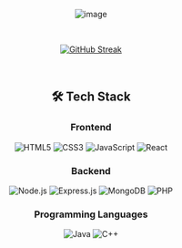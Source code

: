 <div align="center">

  ![image](https://github.com/user-attachments/assets/86eb7128-d24e-4790-b27b-d1987a4ed974)
  
  <br>

  [![GitHub Streak](https://github-readme-streak-stats-kohl-eight.vercel.app?user=Jayanta111&theme=onedark&hide_border=true)](https://git.io/streak-stats)

  <br>

  ## 🛠️ Tech Stack

  ### **Frontend**
  ![HTML5](https://img.shields.io/badge/HTML5-E34F26?style=for-the-badge&logo=html5&logoColor=white)
  ![CSS3](https://img.shields.io/badge/CSS3-1572B6?style=for-the-badge&logo=css3&logoColor=white)
  ![JavaScript](https://img.shields.io/badge/JavaScript-F7DF1E?style=for-the-badge&logo=javascript&logoColor=black)
  ![React](https://img.shields.io/badge/React-61DAFB?style=for-the-badge&logo=react&logoColor=black)

  ### **Backend**
  ![Node.js](https://img.shields.io/badge/Node.js-339933?style=for-the-badge&logo=nodedotjs&logoColor=white)
  ![Express.js](https://img.shields.io/badge/Express.js-000000?style=for-the-badge&logo=express&logoColor=white)
  ![MongoDB](https://img.shields.io/badge/MongoDB-4EA94B?style=for-the-badge&logo=mongodb&logoColor=white)
    ![PHP](https://img.shields.io/badge/PHP-777BB4?style=for-the-badge&logo=php&logoColor=white)


  ### **Programming Languages**
  ![Java](https://img.shields.io/badge/Java-ED8B00?style=for-the-badge&logo=openjdk&logoColor=white)
  ![C++](https://img.shields.io/badge/C++-00599C?style=for-the-badge&logo=c%2b%2b&logoColor=white)

</div>
